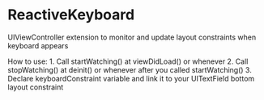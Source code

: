 # ReactiveKeyboard
UIViewController extension to monitor and update layout constraints when keyboard appears

How to use:
    1. Call startWatching() at viewDidLoad() or whenever
    2. Call stopWatching() at deinit() or whenever after you called startWatching()
    3. Declare keyboardConstraint variable and link it to your UITextField bottom layout constraint
